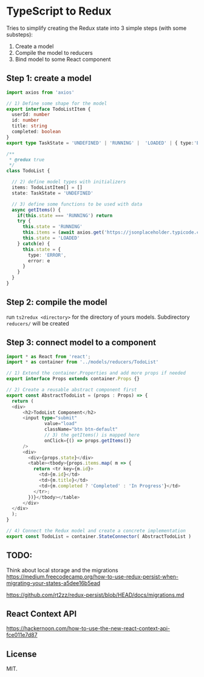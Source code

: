 
# TypeScript to Redux

Tries to simplify creating the Redux state into 3 simple steps (with some substeps):

1. Create a model
2. Compile the model to reducers
3. Bind model to some React component

## Step 1: create a model

```typescript
import axios from 'axios'

// 1) Define some shape for the model
export interface TodoListItem {
  userId: number
  id: number
  title: string
  completed: boolean
}
export type TaskState = 'UNDEFINED' | 'RUNNING' |  'LOADED' | { type:'ERROR', error:any }

/**
 * @redux true
 */
class TodoList {

  // 2) define model types with initializers
  items: TodoListItem[] = []
  state: TaskState = 'UNDEFINED'

  // 3) define some functions to be used with data
  async getItems() {
    if(this.state === 'RUNNING') return
    try {
      this.state = 'RUNNING'
      this.items = (await axios.get('https://jsonplaceholder.typicode.com/todos')).data
      this.state = 'LOADED'
    } catch(e) {
      this.state = {
        type: 'ERROR',
        error: e
      }
    }
  }
}
```

## Step 2: compile the model

run `ts2redux <directory>` for the directory of yours models. Subdirectory `reducers/` will be created

## Step 3: connect model to a component

```typescript
import * as React from 'react';
import * as container from '../models/reducers/TodoList'

// 1) Extend the container.Properties and add more props if needed
export interface Props extends container.Props {}

// 2) Create a reusable abstract component first
export const AbstractTodoList = (props : Props) => {
  return (
  <div>
      <h2>TodoList Component</h2>
      <input type="submit"
              value="load"
              className="btn btn-default"
              // 3) the getItems() is mapped here
              onClick={() => props.getItems()}
      />
      <div>
        <div>{props.state}</div>
        <table><tbody>{props.items.map( m => {
          return <tr key={m.id}>
            <td>{m.id}</td>
            <td>{m.title}</td>
            <td>{m.completed ? 'Completed' : 'In Progress'}</td>
          </tr>;
        })}</tbody></table>        
      </div>
  </div>
  );
}

// 4) Connect the Redux model and create a concrete implementation
export const TodoList = container.StateConnector( AbstractTodoList )
```

## TODO:

Think about local storage and the migrations
https://medium.freecodecamp.org/how-to-use-redux-persist-when-migrating-your-states-a5dee16b5ead

https://github.com/rt2zz/redux-persist/blob/HEAD/docs/migrations.md

## React Context API

https://hackernoon.com/how-to-use-the-new-react-context-api-fce011e7d87




## License

MIT.
